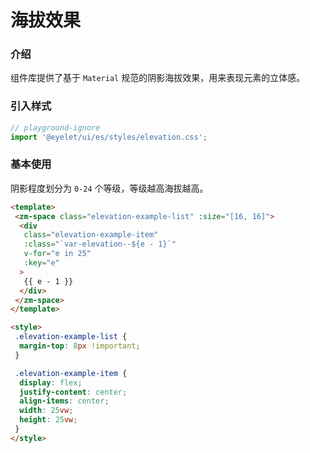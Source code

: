 # 海拔效果

### 介绍

组件库提供了基于 `Material` 规范的阴影海拔效果，用来表现元素的立体感。

### 引入样式

```js
// playground-ignore
import '@eyelet/ui/es/styles/elevation.css';
```

### 基本使用

阴影程度划分为 `0-24` 个等级，等级越高海拔越高。

```html
<template>
 <zm-space class="elevation-example-list" :size="[16, 16]">
  <div
   class="elevation-example-item"
   :class="`var-elevation--${e - 1}`"
   v-for="e in 25"
   :key="e"
  >
   {{ e - 1 }}
  </div>
 </zm-space>
</template>

<style>
 .elevation-example-list {
  margin-top: 8px !important;
 }

 .elevation-example-item {
  display: flex;
  justify-content: center;
  align-items: center;
  width: 25vw;
  height: 25vw;
 }
</style>
```
